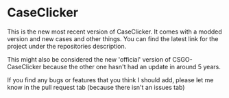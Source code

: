 # CaseClicker
This is the new most recent version of CaseClicker. It comes with a modded version and new cases and other things. You can find the latest link for the project under the repositories description.

This might also be considered the new 'official' version of CSGO-CaseClicker because the other one hasn't had an update in around 5 years.

If you find any bugs or features that you think I should add, please let me know in the pull request tab (because there isn't an issues tab) 
